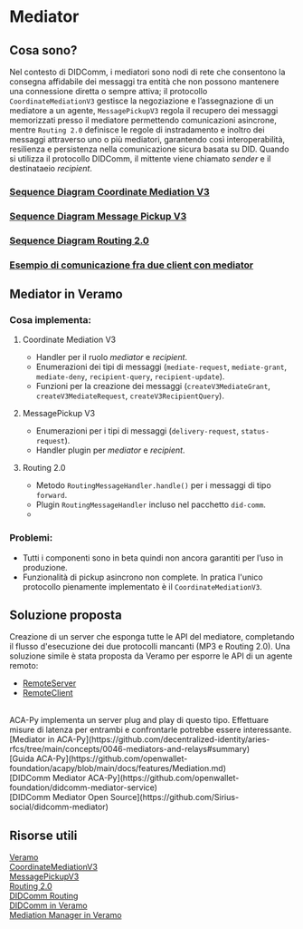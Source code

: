 # Mediator

## Cosa sono? 
Nel contesto di DIDComm, i mediatori sono nodi di rete che consentono la consegna affidabile dei messaggi tra entità che non possono mantenere 
una connessione diretta o sempre attiva; il protocollo `CoordinateMediationV3` gestisce la negoziazione e l’assegnazione di un mediatore a un agente, 
`MessagePickupV3` regola il recupero dei messaggi memorizzati presso il mediatore permettendo comunicazioni asincrone, mentre `Routing 2.0` definisce le 
regole di instradamento e inoltro dei messaggi attraverso uno o più mediatori, garantendo così interoperabilità, resilienza e persistenza nella 
comunicazione sicura basata su DID. Quando si utilizza il protocollo DIDComm, il mittente viene chiamato *sender* e il destinataeio *recipient*.

### [Sequence Diagram Coordinate Mediation V3](CoordinatemediationV3.md)
### [Sequence Diagram Message Pickup V3](MessagePickupV3.md)
### [Sequence Diagram Routing 2.0](Routing2.md)
### [Esempio di comunicazione fra due client con mediator](ClientComm.md)

## Mediator in Veramo

### Cosa implementa:
1. Coordinate Mediation V3 
   - Handler per il ruolo *mediator* e *recipient*.  
   - Enumerazioni dei tipi di messaggi (`mediate-request`, `mediate-grant`, `mediate-deny`, `recipient-query`, `recipient-update`).  
   - Funzioni per la creazione dei messaggi (`createV3MediateGrant`, `createV3MediateRequest`, `createV3RecipientQuery`).

2. MessagePickup V3
   - Enumerazioni per i tipi di messaggi (`delivery-request`, `status-request`).  
   - Handler plugin per *mediator* e *recipient*.

3. Routing 2.0  
   - Metodo `RoutingMessageHandler.handle()` per i messaggi di tipo `forward`.  
   - Plugin `RoutingMessageHandler` incluso nel pacchetto `did-comm`.
   - 
### Problemi:
- Tutti i componenti sono in beta quindi non ancora garantiti per l’uso in produzione.  
- Funzionalità di pickup asincrono non complete. In pratica l'unico protocollo pienamente implementato è il `CoordinateMediationV3`.

## Soluzione proposta
Creazione di un server che esponga tutte le API del mediatore, completando il flusso d'esecuzione dei due protocolli mancanti (MP3 e Routing 2.0). Una soluzione simile è stata proposta da Veramo per esporre le API di un agente remoto: 
- [RemoteServer](https://veramo.io/docs/api/remote-server)
- [RemoteClient](https://veramo.io/docs/api/remote-client)
</br>
ACA-Py implementa un server plug and play di questo tipo. Effettuare misure di latenza per entrambi e confrontarle potrebbe essere interessante. </br>
[Mediator in ACA-Py](https://github.com/decentralized-identity/aries-rfcs/tree/main/concepts/0046-mediators-and-relays#summary) </br>
[Guida ACA-Py](https://github.com/openwallet-foundation/acapy/blob/main/docs/features/Mediation.md)  </br>
[DIDComm Mediator ACA-Py](https://github.com/openwallet-foundation/didcomm-mediator-service)  </br>
[DIDComm Mediator Open Source](https://github.com/Sirius-social/didcomm-mediator)  </br>


## Risorse utili 
[Veramo](https://github.com/decentralized-identity/veramo) </br>
[CoordinateMediationV3](https://didcomm.org/coordinate-mediation/3.0/) </br>
[MessagePickupV3](https://didcomm.org/messagepickup/3.0/) </br>
[Routing 2.0](https://didcomm.org/routing/2.0/) </br>
[DIDComm Routing](https://didcomm.org/book/v2/routing) </br>
[DIDComm in Veramo](https://github.com/decentralized-identity/veramo/tree/next/packages/did-comm) </br>
[Mediation Manager in Veramo](https://github.com/decentralized-identity/veramo/tree/next/packages/mediation-manager) </br>

